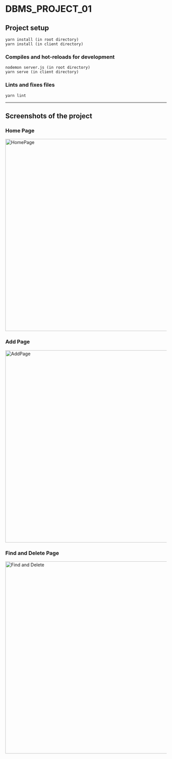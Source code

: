 # DBMS_PROJECT_01

## Project setup

```
yarn install (in root directory)
yarn install (in client directory)
```

### Compiles and hot-reloads for development

```
nodemon server.js (in root directory)
yarn serve (in client directory)
```

### Lints and fixes files

```
yarn lint
```

---

## Screenshots of the project

### Home Page

<img src="https://i.ibb.co/wJDjgRx/2020-10-23.png" width="600" alt="HomePage"/>

### Add Page

<img src="https://i.ibb.co/tmLw0WL/Add.png" width="600" alt="AddPage"/>

### Find and Delete Page

<img src="https://i.ibb.co/7Vsy2V6/find.png" width="600" alt="Find and Delete" />
